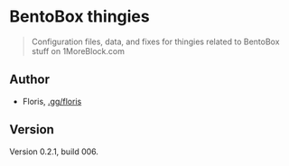 # BentoBox thingies

> Configuration files, data, and fixes for thingies related to BentoBox stuff on 1MoreBlock.com

## Author

- Floris, [.gg/floris](https://discord.gg/floris)

## Version

Version 0.2.1, build 006.
